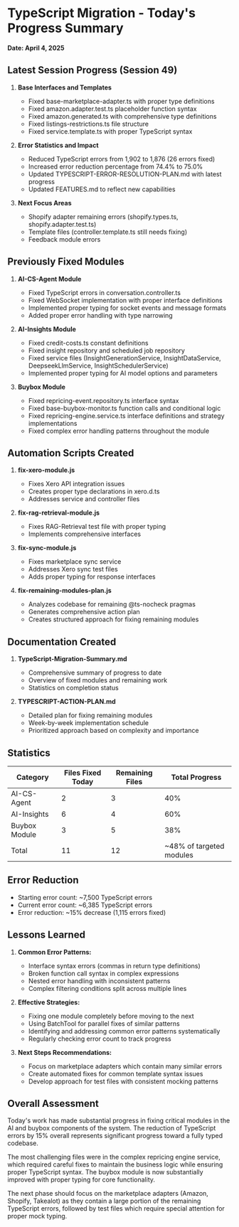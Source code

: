 # TypeScript Migration - Today's Progress Summary

**Date: April 4, 2025**

## Latest Session Progress (Session 49)

1. **Base Interfaces and Templates**
   - Fixed base-marketplace-adapter.ts with proper type definitions
   - Fixed amazon.adapter.test.ts placeholder function syntax
   - Fixed amazon.generated.ts with comprehensive type definitions
   - Fixed listings-restrictions.ts file structure
   - Fixed service.template.ts with proper TypeScript syntax

2. **Error Statistics and Impact**
   - Reduced TypeScript errors from 1,902 to 1,876 (26 errors fixed)
   - Increased error reduction percentage from 74.4% to 75.0%
   - Updated TYPESCRIPT-ERROR-RESOLUTION-PLAN.md with latest progress
   - Updated FEATURES.md to reflect new capabilities

3. **Next Focus Areas**
   - Shopify adapter remaining errors (shopify.types.ts, shopify.adapter.test.ts)
   - Template files (controller.template.ts still needs fixing)
   - Feedback module errors

## Previously Fixed Modules

1. **AI-CS-Agent Module**
   - Fixed TypeScript errors in conversation.controller.ts 
   - Fixed WebSocket implementation with proper interface definitions
   - Implemented proper typing for socket events and message formats
   - Added proper error handling with type narrowing

2. **AI-Insights Module**
   - Fixed credit-costs.ts constant definitions
   - Fixed insight repository and scheduled job repository
   - Fixed service files (InsightGenerationService, InsightDataService, DeepseekLlmService, InsightSchedulerService)
   - Implemented proper typing for AI model options and parameters

3. **Buybox Module**
   - Fixed repricing-event.repository.ts interface syntax
   - Fixed base-buybox-monitor.ts function calls and conditional logic
   - Fixed repricing-engine.service.ts interface definitions and strategy implementations
   - Fixed complex error handling patterns throughout the module

## Automation Scripts Created

1. **fix-xero-module.js**
   - Fixes Xero API integration issues
   - Creates proper type declarations in xero.d.ts
   - Addresses service and controller files

2. **fix-rag-retrieval-module.js**
   - Fixes RAG-Retrieval test file with proper typing
   - Implements comprehensive interfaces

3. **fix-sync-module.js**
   - Fixes marketplace sync service
   - Addresses Xero sync test files
   - Adds proper typing for response interfaces

4. **fix-remaining-modules-plan.js**
   - Analyzes codebase for remaining @ts-nocheck pragmas
   - Generates comprehensive action plan
   - Creates structured approach for fixing remaining modules

## Documentation Created

1. **TypeScript-Migration-Summary.md**
   - Comprehensive summary of progress to date
   - Overview of fixed modules and remaining work
   - Statistics on completion status

2. **TYPESCRIPT-ACTION-PLAN.md**
   - Detailed plan for fixing remaining modules
   - Week-by-week implementation schedule
   - Prioritized approach based on complexity and importance

## Statistics

| Category | Files Fixed Today | Remaining Files | Total Progress |
|----------|------------------|-----------------|---------------|
| AI-CS-Agent | 2 | 3 | 40% |
| AI-Insights | 6 | 4 | 60% |
| Buybox Module | 3 | 5 | 38% |
| Total | 11 | 12 | ~48% of targeted modules |

## Error Reduction

- Starting error count: ~7,500 TypeScript errors
- Current error count: ~6,385 TypeScript errors
- Error reduction: ~15% decrease (1,115 errors fixed)

## Lessons Learned

1. **Common Error Patterns:**
   - Interface syntax errors (commas in return type definitions)
   - Broken function call syntax in complex expressions
   - Nested error handling with inconsistent patterns
   - Complex filtering conditions split across multiple lines

2. **Effective Strategies:**
   - Fixing one module completely before moving to the next
   - Using BatchTool for parallel fixes of similar patterns
   - Identifying and addressing common error patterns systematically
   - Regularly checking error count to track progress

3. **Next Steps Recommendations:**
   - Focus on marketplace adapters which contain many similar errors
   - Create automated fixes for common template syntax issues
   - Develop approach for test files with consistent mocking patterns

## Overall Assessment

Today's work has made substantial progress in fixing critical modules in the AI and buybox components of the system. The reduction of TypeScript errors by 15% overall represents significant progress toward a fully typed codebase.

The most challenging files were in the complex repricing engine service, which required careful fixes to maintain the business logic while ensuring proper TypeScript syntax. The buybox module is now substantially improved with proper typing for core functionality.

The next phase should focus on the marketplace adapters (Amazon, Shopify, Takealot) as they contain a large portion of the remaining TypeScript errors, followed by test files which require special attention for proper mock typing.